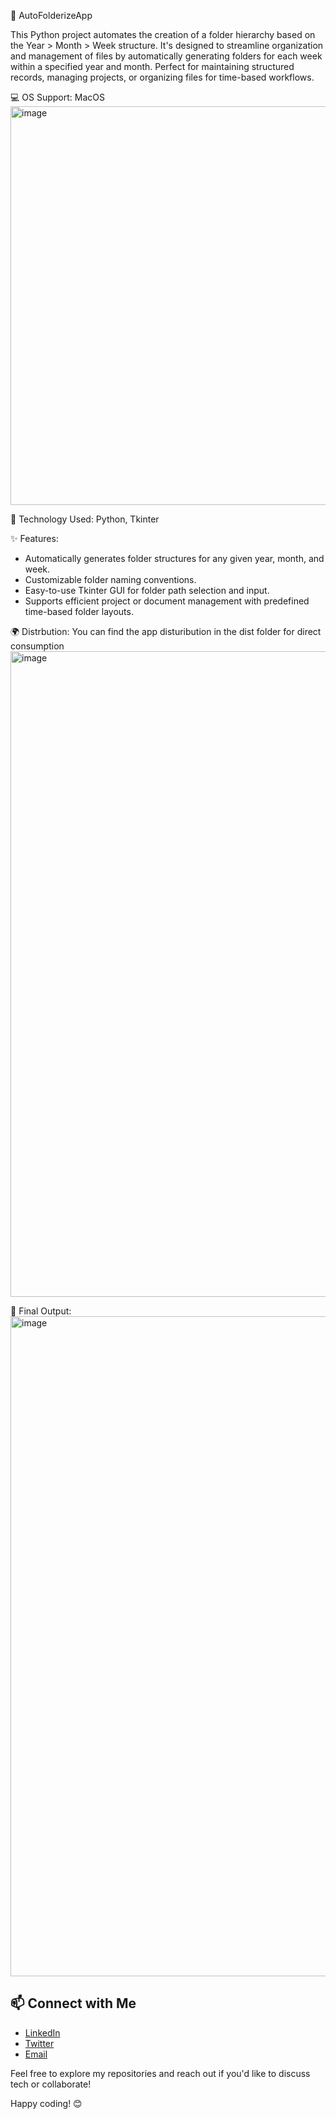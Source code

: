 📁 AutoFolderizeApp

This Python project automates the creation of a folder hierarchy based on the Year > Month > Week structure. It's designed to streamline organization and management of files by automatically generating folders for each week within a specified year and month. Perfect for maintaining structured records, managing projects, or organizing files for time-based workflows.

💻 OS Support: MacOS
<img width="638" alt="image" src="https://github.com/user-attachments/assets/d91d0c3f-55d6-4fae-baa4-28312c9b1eb2">


🚀 Technology Used:
Python, Tkinter


✨ Features:
- Automatically generates folder structures for any given year, month, and week.
- Customizable folder naming conventions.
- Easy-to-use Tkinter GUI for folder path selection and input.
- Supports efficient project or document management with predefined time-based folder layouts.


🌍 Distrbution:
You can find the app disturibution in the dist folder for direct consumption 
<img width="1033" alt="image" src="https://github.com/user-attachments/assets/01910ceb-0530-4b2c-a712-ecdaac8d2226">


🎯 Final Output:
<img width="1056" alt="image" src="https://github.com/user-attachments/assets/12d9c9bf-54ba-4e24-b129-9b4094d2148d">


## 📫 Connect with Me ##

- [LinkedIn](https://www.linkedin.com/in/sanjeev-kumar-singh-sks-b7b612ba/)
- [Twitter](https://x.com/iamsks267)
- [Email](mailto:sanjeevksingh267@gmail.com)

Feel free to explore my repositories and reach out if you'd like to discuss tech or collaborate!

Happy coding! 😊
